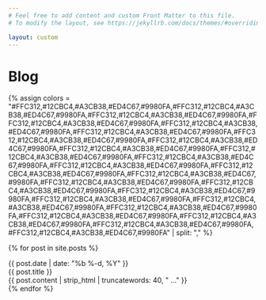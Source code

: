 ```yaml
---
# Feel free to add content and custom Front Matter to this file.
# To modify the layout, see https://jekyllrb.com/docs/themes/#overriding-theme-defaults

layout: custom
---
```

<h1>Blog</h1>

<!-- https://flatuicolors.com/palette/nl -->
{% assign colors = "#FFC312,#12CBC4,#A3CB38,#ED4C67,#9980FA,#FFC312,#12CBC4,#A3CB38,#ED4C67,#9980FA,#FFC312,#12CBC4,#A3CB38,#ED4C67,#9980FA,#FFC312,#12CBC4,#A3CB38,#ED4C67,#9980FA,#FFC312,#12CBC4,#A3CB38,#ED4C67,#9980FA,#FFC312,#12CBC4,#A3CB38,#ED4C67,#9980FA,#FFC312,#12CBC4,#A3CB38,#ED4C67,#9980FA,#FFC312,#12CBC4,#A3CB38,#ED4C67,#9980FA,#FFC312,#12CBC4,#A3CB38,#ED4C67,#9980FA,#FFC312,#12CBC4,#A3CB38,#ED4C67,#9980FA,#FFC312,#12CBC4,#A3CB38,#ED4C67,#9980FA,#FFC312,#12CBC4,#A3CB38,#ED4C67,#9980FA,#FFC312,#12CBC4,#A3CB38,#ED4C67,#9980FA,#FFC312,#12CBC4,#A3CB38,#ED4C67,#9980FA,#FFC312,#12CBC4,#A3CB38,#ED4C67,#9980FA,#FFC312,#12CBC4,#A3CB38,#ED4C67,#9980FA,#FFC312,#12CBC4,#A3CB38,#ED4C67,#9980FA,#FFC312,#12CBC4,#A3CB38,#ED4C67,#9980FA,#FFC312,#12CBC4,#A3CB38,#ED4C67,#9980FA,#FFC312,#12CBC4,#A3CB38,#ED4C67,#9980FA,#FFC312,#12CBC4,#A3CB38,#ED4C67,#9980FA,#FFC312,#12CBC4,#A3CB38,#ED4C67,#9980FA,#FFC312,#12CBC4,#A3CB38,#ED4C67,#9980FA,#FFC312,#12CBC4,#A3CB38,#ED4C67,#9980FA" | split: "," %}

{% for post in site.posts %}
  <div style="display:none;">{% increment i %}</div>

  <div class="post-card" style="outline-color:{{ colors[i] }};">
    <div class="post-description-container">
      <div class="syntax lambda-syntax" style="display:inline-block;">{{ post.date | date: "%b %-d, %Y" }}</div>
    </div>
    <div class="post-card-title"><a style="color:{{ colors[i] }}; text-decoration: none;" href="{{ post.url }}">{{ post.title }}</a></div>
    <div class="syntax-container">
      <div class="syntax lambda-syntax" style="display:inline-block;">{{ post.content | strip_html | truncatewords: 40, " ..." }}</div>
    </div>
  </div>
{% endfor %}

